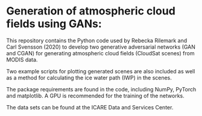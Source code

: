 # Generation of atmospheric cloud fields using GANs:

This repository contains the Python code used by Rebecka Rilemark and Carl Svensson (2020) to develop two generative adversarial networks (GAN and CGAN) for generating atmospheric cloud fields (CloudSat scenes) from MODIS data.

Two example scripts for plotting generated scenes are also included as well as a method for calculating the ice water path (IWP) in the scenes. 

The package requirements are found in the code, including NumPy, PyTorch and matplotlib. A GPU is recommended for the training of the networks. 

The data sets can be found at the ICARE Data and Services Center. 

